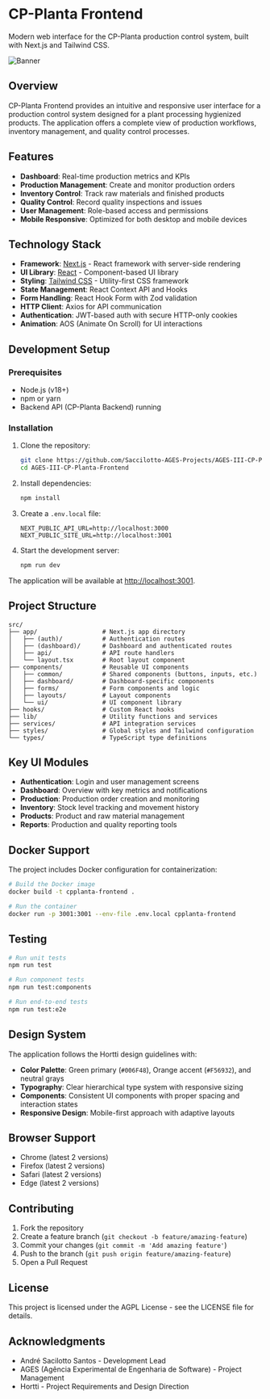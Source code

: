 # CP-Planta Frontend

Modern web interface for the CP-Planta production control system, built with Next.js and Tailwind CSS.

![Banner](https://avatars.githubusercontent.com/u/202462667?s=200&v=4)

## Overview

CP-Planta Frontend provides an intuitive and responsive user interface for a production control system designed for a plant processing hygienized products. The application offers a complete view of production workflows, inventory management, and quality control processes.

## Features

- **Dashboard**: Real-time production metrics and KPIs
- **Production Management**: Create and monitor production orders
- **Inventory Control**: Track raw materials and finished products
- **Quality Control**: Record quality inspections and issues
- **User Management**: Role-based access and permissions
- **Mobile Responsive**: Optimized for both desktop and mobile devices

## Technology Stack

- **Framework**: [Next.js](https://nextjs.org/) - React framework with server-side rendering
- **UI Library**: [React](https://reactjs.org/) - Component-based UI library
- **Styling**: [Tailwind CSS](https://tailwindcss.com/) - Utility-first CSS framework
- **State Management**: React Context API and Hooks
- **Form Handling**: React Hook Form with Zod validation
- **HTTP Client**: Axios for API communication
- **Authentication**: JWT-based auth with secure HTTP-only cookies
- **Animation**: AOS (Animate On Scroll) for UI interactions

## Development Setup

### Prerequisites

- Node.js (v18+)
- npm or yarn
- Backend API (CP-Planta Backend) running

### Installation

1. Clone the repository:

   ```bash
   git clone https://github.com/Saccilotto-AGES-Projects/AGES-III-CP-Planta-Frontend.git
   cd AGES-III-CP-Planta-Frontend
   ```

2. Install dependencies:

   ```bash
   npm install
   ```

3. Create a `.env.local` file:

   ```plaintext
   NEXT_PUBLIC_API_URL=http://localhost:3000
   NEXT_PUBLIC_SITE_URL=http://localhost:3001
   ```

4. Start the development server:

   ```bash
   npm run dev
   ```

The application will be available at <http://localhost:3001>.

## Project Structure

```plaintext
src/
├── app/                  # Next.js app directory
│   ├── (auth)/           # Authentication routes
│   ├── (dashboard)/      # Dashboard and authenticated routes
│   ├── api/              # API route handlers
│   └── layout.tsx        # Root layout component
├── components/           # Reusable UI components
│   ├── common/           # Shared components (buttons, inputs, etc.)
│   ├── dashboard/        # Dashboard-specific components
│   ├── forms/            # Form components and logic
│   ├── layouts/          # Layout components
│   └── ui/               # UI component library
├── hooks/                # Custom React hooks
├── lib/                  # Utility functions and services
├── services/             # API integration services
├── styles/               # Global styles and Tailwind configuration
└── types/                # TypeScript type definitions
```

## Key UI Modules

- **Authentication**: Login and user management screens
- **Dashboard**: Overview with key metrics and notifications
- **Production**: Production order creation and monitoring
- **Inventory**: Stock level tracking and movement history
- **Products**: Product and raw material management
- **Reports**: Production and quality reporting tools

## Docker Support

The project includes Docker configuration for containerization:

```bash
# Build the Docker image
docker build -t cpplanta-frontend .

# Run the container
docker run -p 3001:3001 --env-file .env.local cpplanta-frontend
```

## Testing

```bash
# Run unit tests
npm run test

# Run component tests
npm run test:components

# Run end-to-end tests
npm run test:e2e
```

## Design System

The application follows the Hortti design guidelines with:

- **Color Palette**: Green primary (`#006F48`), Orange accent (`#F56932`), and neutral grays
- **Typography**: Clear hierarchical type system with responsive sizing
- **Components**: Consistent UI components with proper spacing and interaction states
- **Responsive Design**: Mobile-first approach with adaptive layouts

## Browser Support

- Chrome (latest 2 versions)
- Firefox (latest 2 versions)
- Safari (latest 2 versions)
- Edge (latest 2 versions)

## Contributing

1. Fork the repository
2. Create a feature branch (`git checkout -b feature/amazing-feature`)
3. Commit your changes (`git commit -m 'Add amazing feature'`)
4. Push to the branch (`git push origin feature/amazing-feature`)
5. Open a Pull Request

## License

This project is licensed under the AGPL License - see the LICENSE file for details.

## Acknowledgments

- André Sacilotto Santos - Development Lead
- AGES (Agência Experimental de Engenharia de Software) - Project Management
- Hortti - Project Requirements and Design Direction
